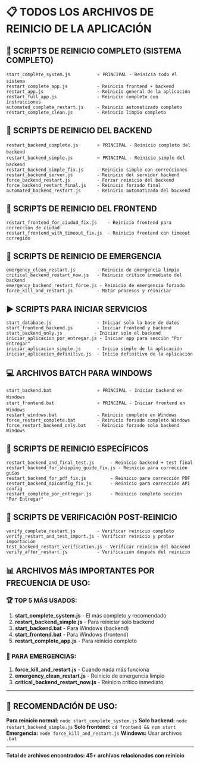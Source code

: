 # 📋 **TODOS LOS ARCHIVOS DE REINICIO DE LA APLICACIÓN**

## 🚀 **SCRIPTS DE REINICIO COMPLETO (SISTEMA COMPLETO)**
```
start_complete_system.js          ⭐ PRINCIPAL - Reinicia todo el sistema
restart_complete_app.js           - Reinicia frontend + backend
restart_app.js                    - Reinicio general de la aplicación
restart_full_app.js               - Reinicio completo con instrucciones
automated_complete_restart.js     - Reinicio automatizado completo
restart_complete_clean.js         - Reinicio limpio completo
```

## 🔧 **SCRIPTS DE REINICIO DEL BACKEND**
```
restart_backend_complete.js       ⭐ PRINCIPAL - Reinicio completo del backend
restart_backend_simple.js         ⭐ PRINCIPAL - Reinicio simple del backend
restart_backend_simple_fix.js     - Reinicio simple con correcciones
restart_backend_server.js         - Reinicio del servidor backend
force_backend_restart.js          - Forzar reinicio del backend
force_backend_restart_final.js    - Reinicio forzado final
automated_backend_restart.js      - Reinicio automatizado del backend
```

## 🎨 **SCRIPTS DE REINICIO DEL FRONTEND**
```
restart_frontend_for_ciudad_fix.js    - Reinicio frontend para corrección de ciudad
restart_frontend_with_timeout_fix.js  - Reinicio frontend con timeout corregido
```

## 🚨 **SCRIPTS DE REINICIO DE EMERGENCIA**
```
emergency_clean_restart.js        - Reinicio de emergencia limpio
critical_backend_restart_now.js   - Reinicio crítico inmediato del backend
emergency_backend_restart_force.js - Reinicio de emergencia forzado
force_kill_and_restart.js         - Matar procesos y reiniciar
```

## ▶️ **SCRIPTS PARA INICIAR SERVICIOS**
```
start_database.js                 - Iniciar solo la base de datos
start_frontend_backend.js         - Iniciar frontend y backend
start_backend_only.js            - Iniciar solo el backend
iniciar_aplicacion_por_entregar.js - Iniciar app para sección "Por Entregar"
iniciar_aplicacion_simple.js      - Inicio simple de la aplicación
iniciar_aplicacion_definitivo.js  - Inicio definitivo de la aplicación
```

## 💻 **ARCHIVOS BATCH PARA WINDOWS**
```
start_backend.bat                 ⭐ PRINCIPAL - Iniciar backend en Windows
start_frontend.bat                ⭐ PRINCIPAL - Iniciar frontend en Windows
restart_windows.bat               - Reinicio completo en Windows
force_restart_complete.bat        - Reinicio forzado completo Windows
force_restart_backend_only.bat    - Reinicio forzado solo backend Windows
```

## 🔧 **SCRIPTS DE REINICIO ESPECÍFICOS**
```
restart_backend_and_final_test.js      - Reinicio backend + test final
restart_backend_for_shipping_guide_fix.js - Reinicio para corrección guías
restart_backend_for_pdf_fix.js         - Reinicio para corrección PDF
restart_backend_apiconfig_fix.js       - Reinicio para corrección API config
restart_complete_por_entregar.js       - Reinicio completo sección "Por Entregar"
```

## 🧪 **SCRIPTS DE VERIFICACIÓN POST-REINICIO**
```
verify_complete_restart.js        - Verificar reinicio completo
verify_restart_and_test_import.js - Verificar reinicio y probar importación
test_backend_restart_verification.js - Verificar reinicio del backend
verify_after_restart.js           - Verificación después del reinicio
```

## 📊 **ARCHIVOS MÁS IMPORTANTES POR FRECUENCIA DE USO:**

### **🏆 TOP 5 MÁS USADOS:**
1. **start_complete_system.js** - El más completo y recomendado
2. **restart_backend_simple.js** - Para reiniciar solo backend
3. **start_backend.bat** - Para Windows (backend)
4. **start_frontend.bat** - Para Windows (frontend)
5. **restart_complete_app.js** - Para reinicio completo

### **🚨 PARA EMERGENCIAS:**
1. **force_kill_and_restart.js** - Cuando nada más funciona
2. **emergency_clean_restart.js** - Reinicio de emergencia limpio
3. **critical_backend_restart_now.js** - Reinicio crítico inmediato

---

## 🎯 **RECOMENDACIÓN DE USO:**

**Para reinicio normal:** `node start_complete_system.js`
**Solo backend:** `node restart_backend_simple.js`
**Solo frontend:** `cd frontend && npm start`
**Emergencia:** `node force_kill_and_restart.js`
**Windows:** Usar archivos `.bat`

---

**Total de archivos encontrados: 45+ archivos relacionados con reinicio**
